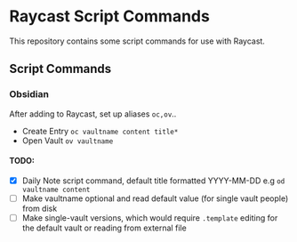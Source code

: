 # Raycast Script Commands

This repository contains some script commands for use with Raycast.


## Script Commands

### Obsidian

After adding to Raycast, set up aliases `oc,ov`..

* Create Entry `oc vaultname content title*`
* Open Vault `ov vaultname`

#### TODO:
* [x] Daily Note script command, default title formatted YYYY-MM-DD e.g `od vaultname content` 
* [ ] Make vaultname optional and read default value (for single vault people) from disk
* [ ] Make single-vault versions, which would require `.template` editing for the default vault or reading from external file